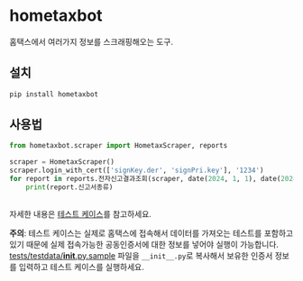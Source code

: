 # hometaxbot
홈택스에서 여러가지 정보를 스크래핑해오는 도구.

## 설치
```bash
pip install hometaxbot
```

## 사용법
```python
from hometaxbot.scraper import HometaxScraper, reports

scraper = HometaxScraper()
scraper.login_with_cert(['signKey.der', 'signPri.key'], '1234')
for report in reports.전자신고결과조회(scraper, date(2024, 1, 1), date(2024, 6, 1)):
    print(report.신고서종류)
    
```

자세한 내용은 [테스트 케이스](tests)를 참고하세요. 

**주의**: 테스트 케이스는 실제로 홈택스에 접속해서 데이터를 가져오는 테스트를 포함하고 있기 때문에 실제 접속가능한 공동인증서에 대한 정보를 넣어야 실행이 가능합니다. 
[tests/testdata/__init__.py.sample](tests/testdata/__init__.py.sample) 파일을 `__init__.py`로 복사해서 보유한 인증서 정보를 입력하고 테스트 케이스를 실행하세요.
